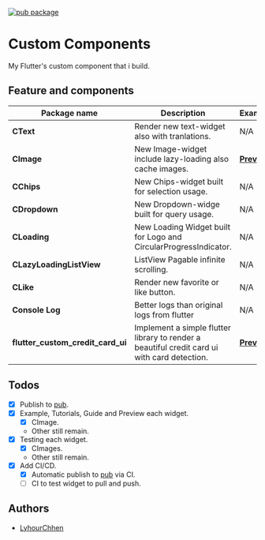 [![pub package](https://img.shields.io/badge/pub-0.0.1-blueviolet.svg)](https://pub.dev/packages/custom_components)

# Custom Components
My Flutter's custom component that i build.



## Feature and components
 
|Package name| Description | Example|IsDone
|--|--|--|--|
| **CText**  | Render new text-widget also with tranlations. |N/A|x |
|**CImage**|New Image-widget include lazy-loading also cache images.|[**Preview**](https://github.com/LyhourChhen/custom_components/tree/master/example)| **YES**
|**CChips**|New Chips-widget built for selection usage.|N/A|x
|**CDropdown**|New Dropdown-widge built for query usage.|N/A|x
|**CLoading**|New Loading Widget built for Logo and CircularProgressIndicator.|N/A|x
|**CLazyLoadingListView**|ListView Pagable infinite scrolling.|N/A|x
|**CLike**|Render new favorite or like button.|N/A|x
|**Console Log**|Better logs than original logs from flutter|N/A|x
|**flutter_custom_credit_card_ui**|Implement a simple flutter library to render a beautiful credit card ui with card detection.|[**Preview**](https://github.com/LyhourChhen/flutter_custom_credit_card_ui)|**YES**

## Todos
- [x] Publish to [pub](https://pub.dev/packages/custom_components).
- [x] Example, Tutorials, Guide and Preview each widget.
  - [x] CImage.
  - Other still remain.
- [x] Testing each widget.
  - [x] CImages.
  - Other still remain.
- [x] Add CI/CD.
  - [x] Automatic publish to [pub](https://pub.dev/packages/custom_components) via CI.
  - [ ] CI to test widget to pull and push.

## Authors 
- [LyhourChhen](https://github.com/lyhourchhen)
